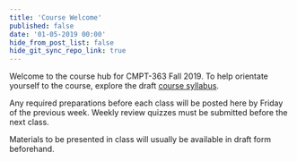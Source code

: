 ```yaml
---
title: 'Course Welcome'
published: false
date: '01-05-2019 00:00'
hide_from_post_list: false
hide_git_sync_repo_link: true
---
```


Welcome to the course hub for CMPT-363 Fall 2019. To help orientate yourself to the course, explore the draft [course syllabus](../../syllabus).

Any required preparations before each class will be posted here by Friday of the previous week. Weekly review quizzes must be submitted before the next class.

Materials to be presented in class will usually be available in draft form beforehand.
